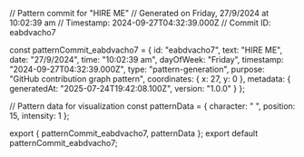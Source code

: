 // Pattern commit for "HIRE ME"
// Generated on Friday, 27/9/2024 at 10:02:39 am
// Timestamp: 2024-09-27T04:32:39.000Z
// Commit ID: eabdvacho7

const patternCommit_eabdvacho7 = {
  id: "eabdvacho7",
  text: "HIRE ME",
  date: "27/9/2024",
  time: "10:02:39 am",
  dayOfWeek: "Friday",
  timestamp: "2024-09-27T04:32:39.000Z",
  type: "pattern-generation",
  purpose: "GitHub contribution graph pattern",
  coordinates: {
    x: 27,
    y: 0
  },
  metadata: {
    generatedAt: "2025-07-24T19:42:08.100Z",
    version: "1.0.0"
  }
};

// Pattern data for visualization
const patternData = {
  character: " ",
  position: 15,
  intensity: 1
};

export { patternCommit_eabdvacho7, patternData };
export default patternCommit_eabdvacho7;

